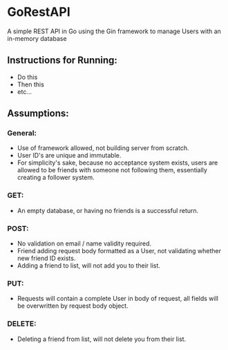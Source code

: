 # GoRestAPI
A simple REST API in Go using the Gin framework to manage Users with an in-memory database

## Instructions for Running:
  - Do this
  - Then this
  - etc...

## Assumptions:
### General:
  - Use of framework allowed, not building server from scratch.
  - User ID's are unique and immutable.
  - For simplicity's sake, because no acceptance system exists, users are allowed to be friends with someone not following them, essentially creating a follower system.
### GET:
  - An empty database, or having no friends is a successful return.
### POST:
  - No validation on email / name validity required.
  - Friend adding request body formatted as a User, not validating whether new friend ID exists.
  - Adding a friend to list, will not add you to their list.
### PUT:
  - Requests will contain a complete User in body of request, all fields will be overwritten by request body object.
### DELETE:
  - Deleting a friend from list, will not delete you from their list.
